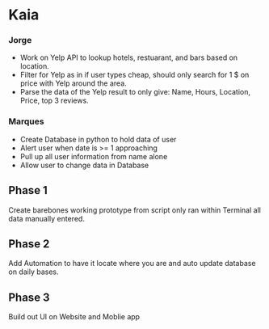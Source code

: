 # Kaia


### Jorge
* Work on Yelp API to lookup hotels, restuarant, and bars based on location.
* Filter for Yelp as in if user types cheap, should only search for 1 $ on price with Yelp around the area.
* Parse the data of the Yelp result to only give: Name, Hours, Location, Price, top 3 reviews.

### Marques
* Create Database in python to hold data of user
* Alert user when date is >= 1 approaching
* Pull up all user information from name alone
* Allow user to change data in Database

## Phase 1
Create barebones working prototype from script only ran within Terminal all data manually entered.

## Phase 2
Add Automation to have it locate where you are and auto update database on daily bases.

## Phase 3
Build out UI on Website and Moblie app
